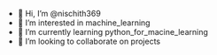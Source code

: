- 👋 Hi, I’m @nischith369
- 👀 I’m interested in machine_learning
- 🌱 I’m currently learning python_for_macine_learning
- 💞️ I’m looking to collaborate on projects

<!---
nischith369/nischith369 is a ✨ special ✨ repository because its `README.md` (this file) appears on your GitHub profile.
You can click the Preview link to take a look at your changes.
--->
